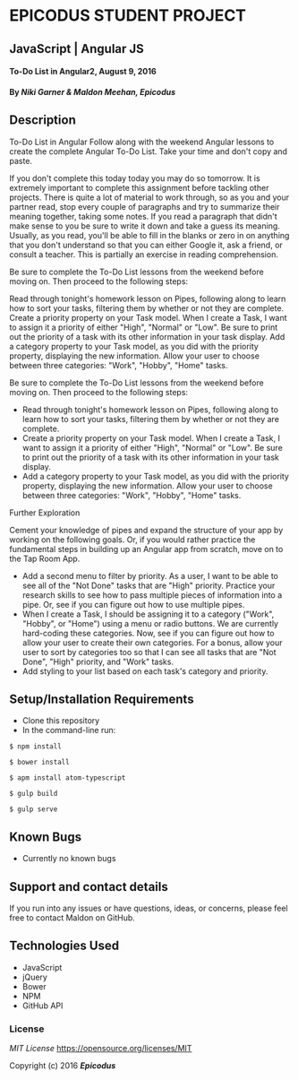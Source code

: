 # EPICODUS STUDENT PROJECT
## JavaScript | Angular JS

#### To-Do List in Angular2, August 9, 2016

#### By _**Niki Garner & Maldon Meehan, Epicodus**_

## Description

To-Do List in Angular
Follow along with the weekend Angular lessons to create the complete Angular To-Do List. Take your time and don't copy and paste.

If you don't complete this today today you may do so tomorrow. It is extremely important to complete this assignment before tackling other projects. There is quite a lot of material to work through, so as you and your partner read, stop every couple of paragraphs and try to summarize their meaning together, taking some notes. If you read a paragraph that didn't make sense to you be sure to write it down and take a guess its meaning. Usually, as you read, you'll be able to fill in the blanks or zero in on anything that you don't understand so that you can either Google it, ask a friend, or consult a teacher. This is partially an exercise in reading comprehension.

Be sure to complete the To-Do List lessons from the weekend before moving on. Then proceed to the following steps:

Read through tonight's homework lesson on Pipes, following along to learn how to sort your tasks, filtering them by whether or not they are complete.
Create a priority property on your Task model. When I create a Task, I want to assign it a priority of either "High", "Normal" or "Low". Be sure to print out the priority of a task with its other information in your task display.
Add a category property to your Task model, as you did with the priority property, displaying the new information. Allow your user to choose between three categories: "Work", "Hobby", "Home" tasks.

Be sure to complete the To-Do List lessons from the weekend before moving on. Then proceed to the following steps:

* Read through tonight's homework lesson on Pipes, following along to learn how to sort your tasks, filtering them by whether or not they are complete.
* Create a priority property on your Task model. When I create a Task, I want to assign it a priority of either "High", "Normal" or "Low". Be sure to print out the priority of a task with its other information in your task display.
* Add a category property to your Task model, as you did with the priority property, displaying the new information. Allow your user to choose between three categories: "Work", "Hobby", "Home" tasks.

Further Exploration

Cement your knowledge of pipes and expand the structure of your app by working on the following goals. Or, if you would rather practice the fundamental steps in building up an Angular app from scratch, move on to the Tap Room App.

* Add a second menu to filter by priority. As a user, I want to be able to see all of the "Not Done" tasks that are "High" priority. Practice your research skills to see how to pass multiple pieces of information into a pipe. Or, see if you can figure out how to use multiple pipes.
* When I create a Task, I should be assigning it to a category ("Work", "Hobby", or "Home") using a menu or radio buttons. We are currently hard-coding these categories. Now, see if you can figure out how to allow your user to create their own categories. For a bonus, allow your user to sort by categories too so that I can see all tasks that are "Not Done", "High" priority, and "Work" tasks.
* Add styling to your list based on each task's category and priority.

## Setup/Installation Requirements

* Clone this repository
* In the command-line run:
```
$ npm install
```
```
$ bower install
```
```
$ apm install atom-typescript
```
```
$ gulp build
```
```
$ gulp serve
```

## Known Bugs

* Currently no known bugs

## Support and contact details

If you run into any issues or have questions, ideas, or concerns, please feel free to contact Maldon on GitHub.

## Technologies Used

* JavaScript
* jQuery
* Bower
* NPM
* GitHub API

### License

*MIT License*
<a href="https://opensource.org/licenses/MIT">https://opensource.org/licenses/MIT</a>

Copyright (c) 2016 **_Epicodus_**
